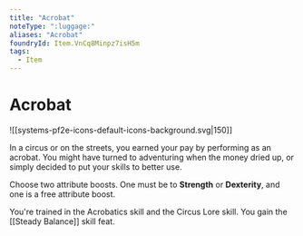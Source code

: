 ```yaml
---
title: "Acrobat"
noteType: ":luggage:"
aliases: "Acrobat"
foundryId: Item.VnCq8Minpz7isH5m
tags:
  - Item
---
```


# Acrobat
![[systems-pf2e-icons-default-icons-background.svg|150]]

In a circus or on the streets, you earned your pay by performing as an acrobat. You might have turned to adventuring when the money dried up, or simply decided to put your skills to better use.

Choose two attribute boosts. One must be to **Strength** or **Dexterity**, and one is a free attribute boost.

You're trained in the Acrobatics skill and the Circus Lore skill. You gain the [[Steady Balance]] skill feat.
